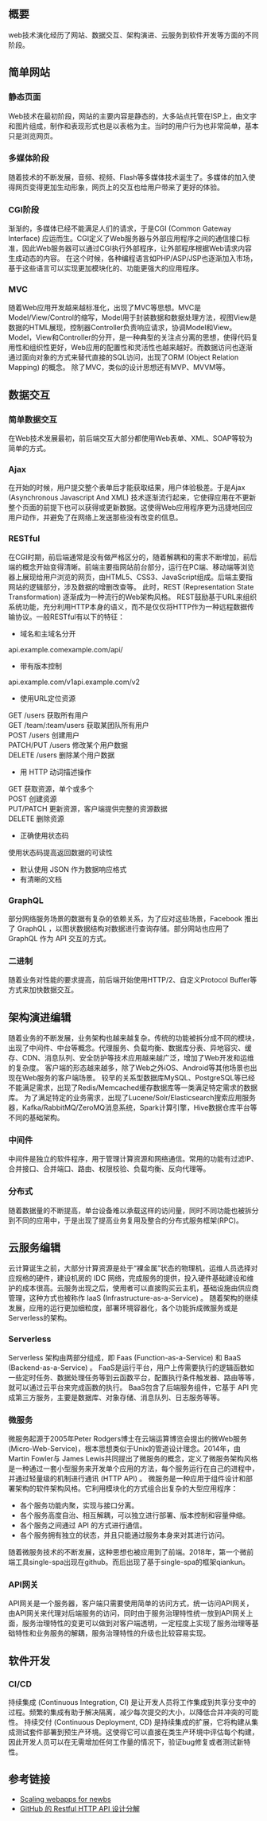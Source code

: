 ## 概要

web技术演化经历了网站、数据交互、架构演进、云服务到软件开发等方面的不同阶段。

## 简单网站

### 静态页面

Web技术在最初阶段，网站的主要内容是静态的，大多站点托管在ISP上，由文字和图片组成，制作和表现形式也是以表格为主。当时的用户行为也非常简单，基本只是浏览网页。

### 多媒体阶段

随着技术的不断发展，音频、视频、Flash等多媒体技术诞生了。多媒体的加入使得网页变得更加生动形象，网页上的交互也给用户带来了更好的体验。

### CGI阶段

渐渐的，多媒体已经不能满足人们的请求，于是CGI (Common Gateway Interface) 应运而生。CGI定义了Web服务器与外部应用程序之间的通信接口标准，因此Web服务器可以通过CGI执行外部程序，让外部程序根据Web请求内容生成动态的内容。 在这个时候，各种编程语言如PHP/ASP/JSP也逐渐加入市场，基于这些语言可以实现更加模块化的、功能更强大的应用程序。

### MVC

随着Web应用开发越来越标准化，出现了MVC等思想。MVC是Model/View/Control的缩写，Model用于封装数据和数据处理方法，视图View是数据的HTML展现，控制器Controller负责响应请求，协调Model和View。 Model，View和Controller的分开，是一种典型的关注点分离的思想，使得代码复用性和组织性更好，Web应用的配置性和灵活性也越来越好。而数据访问也逐渐通过面向对象的方式来替代直接的SQL访问，出现了ORM (Object Relation Mapping) 的概念。 除了MVC，类似的设计思想还有MVP、MVVM等。

## 数据交互

### 简单数据交互

在Web技术发展最初，前后端交互大部分都使用Web表单、XML、SOAP等较为简单的方式。

### Ajax

在开始的时候，用户提交整个表单后才能获取结果，用户体验极差。于是Ajax (Asynchronous Javascript And XML) 技术逐渐流行起来，它使得应用在不更新整个页面的前提下也可以获得或更新数据。这使得Web应用程序更为迅捷地回应用户动作，并避免了在网络上发送那些没有改变的信息。

### RESTful

在CGI时期，前后端通常是没有做严格区分的，随着解耦和的需求不断增加，前后端的概念开始变得清晰。前端主要指网站前台部分，运行在PC端、移动端等浏览器上展现给用户浏览的网页，由HTML5、CSS3、JavaScript组成。后端主要指网站的逻辑部分，涉及数据的增删改查等。 此时，REST (Representation State Transformation) 逐渐成为一种流行的Web架构风格。 REST鼓励基于URL来组织系统功能，充分利用HTTP本身的语义，而不是仅仅将HTTP作为一种远程数据传输协议。一般RESTful有以下的特征：

-   域名和主域名分开

 api.example.comexample.com/api/

-   带有版本控制

 api.example.com/v1api.example.com/v2

-   使用URL定位资源

 GET /users 获取所有用户  
 GET /team/:team/users 获取某团队所有用户  
 POST /users 创建用户  
 PATCH/PUT /users 修改某个用户数据  
 DELETE /users 删除某个用户数据

-   用 HTTP 动词描述操作

 GET 获取资源，单个或多个  
 POST 创建资源  
 PUT/PATCH 更新资源，客户端提供完整的资源数据  
 DELETE 删除资源

-   正确使用状态码

 使用状态码提高返回数据的可读性

-   默认使用 JSON 作为数据响应格式
-   有清晰的文档

### GraphQL

部分网络服务场景的数据有复杂的依赖关系，为了应对这些场景，Facebook 推出了 GraphQL ，以图状数据结构对数据进行查询存储。部分网站也应用了 GraphQL 作为 API 交互的方式。

### 二进制

随着业务对性能的要求提高，前后端开始使用HTTP/2、自定义Protocol Buffer等方式来加快数据交互。

## 架构演进编辑

随着业务的不断发展，业务架构也越来越复杂。传统的功能被拆分成不同的模块，出现了中间件、中台等概念。代理服务、负载均衡、数据库分表、异地容灾、缓存、CDN、消息队列、安全防护等技术应用越来越广泛，增加了Web开发和运维的复杂度。 客户端的形态越来越多，除了Web之外iOS、Android等其他场景也出现在Web服务的客户端场景。 较早的关系型数据库MySQL、PostgreSQL等已经不能满足需求，出现了Redis/Memcached缓存数据库等一类满足特定需求的数据库。 为了满足特定的业务需求，出现了Lucene/Solr/Elasticsearch搜索应用服务器，Kafka/RabbitMQ/ZeroMQ消息系统，Spark计算引擎，Hive数据仓库平台等不同的基础架构。

### 中间件

中间件是独立的软件程序，用于管理计算资源和网络通信。常用的功能有过滤IP、合并接口、合并端口、路由、权限校验、负载均衡、反向代理等。

### 分布式

随着数据量的不断提高，单台设备难以承载这样的访问量，同时不同功能也被拆分到不同的应用中，于是出现了提高业务复用及整合的分布式服务框架(RPC)。

## 云服务编辑

云计算诞生之前，大部分计算资源是处于“裸金属”状态的物理机，运维人员选择对应规格的硬件，建设机房的 IDC 网络，完成服务的提供，投入硬件基础建设和维护的成本很高。云服务出现之后，使用者可以直接购买云主机，基础设施由供应商管理，这种方式也被称作 IaaS (Infrastructure-as-a-Service) 。 随着架构的继续发展，应用的运行更加细粒度，部署环境容器化，各个功能拆成微服务或是Serverless的架构。

### Serverless

Serverless 架构由两部分组成，即 Faas (Function-as-a-Service) 和 BaaS (Backend-as-a-Service) 。 FaaS是运行平台，用户上传需要执行的逻辑函数如一些定时任务、数据处理任务等到云函数平台，配置执行条件触发器、路由等等，就可以通过云平台来完成函数的执行。 BaaS包含了后端服务组件，它基于 API 完成第三方服务，主要是数据库、对象存储、消息队列、日志服务等等。

### 微服务

微服务起源于2005年Peter Rodgers博士在云端运算博览会提出的微Web服务 (Micro-Web-Service)，根本思想类似于Unix的管道设计理念。2014年，由Martin Fowler与 James Lewis共同提出了微服务的概念，定义了微服务架构风格是一种通过一套小型服务来开发单个应用的方法，每个服务运行在自己的进程中，并通过轻量级的机制进行通讯 (HTTP API) 。 微服务是一种应用于组件设计和部署架构的软件架构风格。它利用模块化的方式组合出复杂的大型应用程序：

-   各个服务功能内聚，实现与接口分离。
-   各个服务高度自治、相互解耦，可以独立进行部署、版本控制和容量伸缩。
-   各个服务之间通过 API 的方式进行通信。
-   各个服务拥有独立的状态，并且只能通过服务本身来对其进行访问。

随着微服务技术的不断发展，这种思想也被应用到了前端。2018年，第一个微前端工具single-spa出现在github。而后出现了基于single-spa的框架qiankun。

### API网关

API网关是一个服务器，客户端只需要使用简单的访问方式，统一访问API网关，由API网关来代理对后端服务的访问，同时由于服务治理特性统一放到API网关上面，服务治理特性的变更可以做到对客户端透明，一定程度上实现了服务治理等基础特性和业务服务的解耦，服务治理特性的升级也比较容易实现。

## 软件开发

### CI/CD

持续集成 (Continuous Integration, CI) 是让开发人员将工作集成到共享分支中的过程。频繁的集成有助于解决隔离，减少每次提交的大小，以降低合并冲突的可能性。 持续交付 (Continuous Deployment, CD) 是持续集成的扩展，它将构建从集成测试套件部署到预生产环境。这使得它可以直接在类生产环境中评估每个构建，因此开发人员可以在无需增加任何工作量的情况下，验证bug修复或者测试新特性。

## 参考链接

-   [Scaling webapps for newbs](https://arcentry.com/blog/scaling-webapps-for-newbs-and-non-techies/)
-   [GitHub 的 Restful HTTP API 设计分解](https://learnku.com/articles/24050)